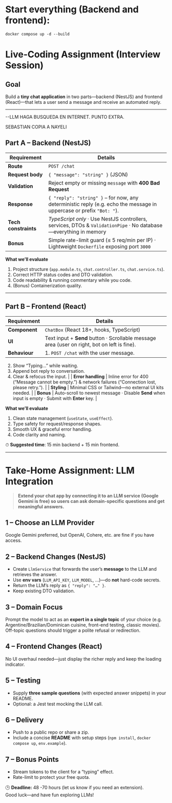 # Start everything (Backend and frontend):

`docker compose up -d --build`

# Live-Coding Assignment (Interview Session)

## Goal

Build a **tiny chat application** in two parts—backend (NestJS) and frontend (React)—that lets a user send a message and receive an automated reply.

---

--LLM HAGA BUSQUEDA EN INTERNET. PUNTO EXTRA.

SEBASTIAN
COPIA A NAYELI

## Part A – Backend (NestJS)

| Requirement          | Details                                                                                                              |
| -------------------- | -------------------------------------------------------------------------------------------------------------------- |
| **Route**            | `POST /chat`                                                                                                         |
| **Request body**     | `{ "message": "string" }` (JSON)                                                                                     |
| **Validation**       | Reject empty or missing `message` with **400 Bad Request**                                                           |
| **Response**         | `{ "reply": "string" }` – for now, any deterministic reply (e.g. echo the message in uppercase or prefix `"Bot: "`). |
| **Tech constraints** | _TypeScript only_ · Use NestJS controllers, services, DTOs & `ValidationPipe` · No database—everything in memory     |
| **Bonus**            | Simple rate-limit guard (≤ 5 req/min per IP) · Lightweight `Dockerfile` exposing port `3000`                         |

**What we’ll evaluate**

1. Project structure (`app.module.ts`, `chat.controller.ts`, `chat.service.ts`).
2. Correct HTTP status codes and DTO validation.
3. Code readability & running commentary while you code.
4. (Bonus) Containerization quality.

---

## Part B – Frontend (React)

| Requirement   | Details                                                                                      |
| ------------- | -------------------------------------------------------------------------------------------- |
| **Component** | `ChatBox` (React 18+, hooks, TypeScript)                                                     |
| **UI**        | Text input + **Send** button · Scrollable message area (user on right, bot on left is fine). |
| **Behaviour** | 1. `POST /chat` with the user message.                                                       |

2. Show “Typing…” while waiting.
3. Append bot reply to conversation.
4. Clear & refocus the input. |
   | **Error handling** | Inline error for 400 (“Message cannot be empty.”) & network failures (“Connection lost, please retry.”). |
   | **Styling** | Minimal CSS or Tailwind—no external UI kits needed. |
   | **Bonus** | Auto-scroll to newest message · Disable **Send** when input is empty · Submit with **Enter** key. |

**What we’ll evaluate**

1. Clean state management (`useState`, `useEffect`).
2. Type safety for request/response shapes.
3. Smooth UX & graceful error handling.
4. Code clarity and naming.

⏱ **Suggested time**: 15 min backend + 15 min frontend.

---

# Take-Home Assignment: LLM Integration

> **Extend your chat app by connecting it to an LLM service (Google Gemini is free) so users can ask domain-specific questions and get meaningful answers.**

## 1 – Choose an LLM Provider

Google Gemini preferred, but OpenAI, Cohere, etc. are fine if you have access.

## 2 – Backend Changes (NestJS)

- Create `LlmService` that forwards the user’s **message** to the LLM and retrieves the answer.
- Use **env vars** (`LLM_API_KEY`, `LLM_MODEL`, …)—do **not** hard-code secrets.
- Return the LLM’s reply as `{ "reply": "…" }`.
- Keep existing DTO validation.

## 3 – Domain Focus

Prompt the model to act as an **expert in a single topic** of your choice (e.g. Argentine/Brazilian/Dominican cuisine, front-end testing, classic movies). Off-topic questions should trigger a polite refusal or redirection.

## 4 – Frontend Changes (React)

No UI overhaul needed—just display the richer reply and keep the loading indicator.

## 5 – Testing

- Supply **three sample questions** (with expected answer snippets) in your README.
- Optional: a Jest test mocking the LLM call.

## 6 – Delivery

- Push to a public repo or share a zip.
- Include a concise **README** with setup steps (`npm install`, `docker compose up`, `env.example`).

## 7 – Bonus Points

- Stream tokens to the client for a “typing” effect.
- Rate-limit to protect your free quota.

🕒 **Deadline:** 48 -70 hours (let us know if you need an extension).  
Good luck—and have fun exploring LLMs!
